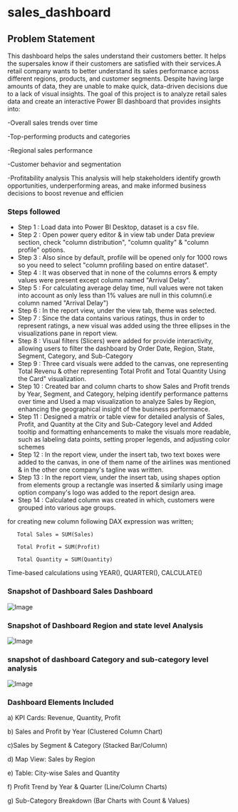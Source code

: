 # sales_dashboard

## Problem Statement

This dashboard helps the sales understand their customers better. It helps the supersales know if their customers are satisfied with their services.A retail company wants to better understand its sales performance across different regions, products, and customer segments. Despite having large amounts of data, they are unable to make quick, data-driven decisions due to a lack of visual insights.
The goal of this project is to analyze retail sales data and create an interactive Power BI dashboard that provides insights into:

-Overall sales trends over time

-Top-performing products and categories

-Regional sales performance

-Customer behavior and segmentation

-Profitability analysis
This analysis will help stakeholders identify growth opportunities, underperforming areas, and make informed business decisions to boost revenue and efficien


### Steps followed 

- Step 1 : Load data into Power BI Desktop, dataset is a csv file.
- Step 2 : Open power query editor & in view tab under Data preview section, check "column distribution", "column quality" & "column profile" options.
- Step 3 : Also since by default, profile will be opened only for 1000 rows so you need to select "column profiling based on entire dataset".
- Step 4 : It was observed that in none of the columns errors & empty values were present except column named "Arrival Delay".
- Step 5 : For calculating average delay time, null values were not taken into account as only less than 1% values are null in this column(i.e column named "Arrival Delay") 
- Step 6 : In the report view, under the view tab, theme was selected.
- Step 7 : Since the data contains various ratings, thus in order to represent ratings, a new visual was added using the three ellipses in the visualizations pane in report view. 
- Step 8 : Visual filters (Slicers) were added for provide interactivity, allowing users to filter the dashboard by Order Date, Region, State, Segment, Category, and Sub-Category
 - Step 9 : Three card visuals were added to the canvas, one representing Total Revenu & other representing Total Profit and Total Quantity Using the Card" visualization.
- Step 10 : Created bar and column charts to show Sales and Profit trends by Year, Segment, and Category, helping identify performance patterns over time and Used a map visualization to analyze Sales by Region, enhancing the geographical insight of the business performance. 
- Step 11 : Designed a matrix or table view for detailed analysis of Sales, Profit, and Quantity at the City and Sub-Category level and Added tooltip and formatting enhancements to make the visuals more readable, such as labeling data points, setting proper legends, and adjusting color schemes
- Step 12 : In the report view, under the insert tab, two text boxes were added to the canvas, in one of them name of the airlines was mentioned & in the other one company's tagline was written.
- Step 13 : In the report view, under the insert tab, using shapes option from elements group a rectangle was inserted & similarly using image option company's logo was added to the report design area. 
- Step 14 : Calculated column was created in which, customers were grouped into various age groups.

for creating new column following DAX expression was written;

       Total Sales = SUM(Sales)

       Total Profit = SUM(Profit)

       Total Quantity = SUM(Quantity)

Time-based calculations using YEAR(), QUARTER(), CALCULATE()
###  Snapshot of Dashboard Sales Dashboard

![Image](https://github.com/user-attachments/assets/956df891-9e3c-4c44-ad6b-4eaf8104f2f6)

### Snapshot of Dashboard Region and state level Analysis

![Image](https://github.com/user-attachments/assets/7642eb82-610f-43a5-87d6-4708b89edecc)

 ### snapshot of dashboard Category and sub-category level analysis 
        
![Image](https://github.com/user-attachments/assets/e1f2b2f5-baac-4c36-b428-143feca20666)

### Dashboard Elements Included

a) KPI Cards: Revenue, Quantity, Profit

b) Sales and Profit by Year (Clustered Column Chart)
 
c)Sales by Segment & Category (Stacked Bar/Column)

d) Map View: Sales by Region

e) Table: City-wise Sales and Quantity

f) Profit Trend by Year & Quarter (Line/Column Charts)

g) Sub-Category Breakdown (Bar Charts with Count & Values)
 

 
 

 

